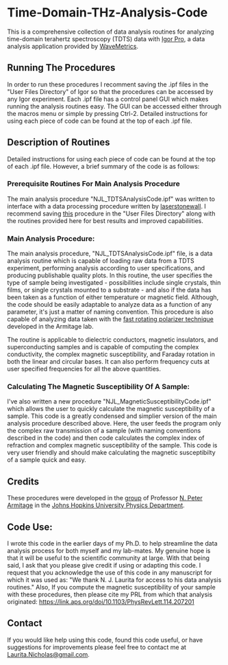 # Time-Domain-THz-Analysis-Code

This is a comprehensive collection of data analysis routines for analyzing time-domain terahertz spectroscopy (TDTS) data with [Igor Pro](https://www.wavemetrics.com/products/igorpro/igorpro.htm), a data analysis application provided by [WaveMetrics](https://www.wavemetrics.com/index.html).

## **Running The Procedures**
In order to run these procedures I recomment saving the .ipf files in the "User Files Directory" of Igor so that the procedures can be accessed by any Igor experiment.  Each .ipf file has a control panel GUI which makes running the analysis routines easy.  The GUI can be accessed either through the macros menu or simple by pressing Ctrl-2.  Detailed instructions for using each piece of code can be found at the top of each .ipf file.  

## **Description of Routines**

Detailed instructions for using each piece of code can be found at the top of each .ipf file.  However, a brief summary of the code is as follows:

### **Prerequisite Routines For Main Analysis Procedure**
The main analysis procedure "NJL_TDTSAnalysisCode.ipf" was written to interface with a data processing procedure written by [laserstonewall](https://github.com/laserstonewall?tab=repositories).  I recommend saving [this](https://github.com/laserstonewall/THzTDSProcedures/blob/master/THz_Procedures_02-12-2014.ipf) procedure in the "User Files Directory" along with the routines provided here for best results and improved capabiliities.

### **Main Analysis Procedure**:

The main analysis procedure, "NJL_TDTSAnalysisCode.ipf" file, is a data analysis routine which is capable of loading raw data from a TDTS experiment, performing analysis according to user specifications, and producing publishable quality plots.  In this routine, the user specifies the type of sample being investigated - possibilities include single crystals, thin films, or single crystals mounted to a substrate - and also if the data has been taken as a function of either temperature or magnetic field.  Although, the code should be easily adaptable to analyze data as a function of any parameter, it's just a matter of naming convention.  This procedure is also capable of analyzing data taken with the [fast rotating polarizer technique](https://www.osapublishing.org/oe/abstract.cfm?uri=oe-20-11-12303) developed in the Armitage lab. 

The routine is applicable to dielectric conductors, magnetic insulators, and superconducting samples and is capable of computing the complex conductivity, the complex magnetic susceptibility, and Faraday rotation in both the linear and circular bases.  It can also perform frequency cuts at user specified frequencies for all the above quantities.

### **Calculating The Magnetic Susceptibility Of A Sample**:

I've also written a new procedure "NJL_MagneticSusceptibilityCode.ipf" which allows the user to quickly calculate the magnetic susceptibility of a sample.  This code is a greatly condensed and simplier version of the main analysis procedure described above.  Here, the user feeds the program only the complex raw transmission of a sample (with naming conventions described in the code) and then code calculates the complex index of refraction and complex magnetic susceptibility of the sample.  This code is very user friendly and should make calculating the magnetic susceptibilty of a sample quick and easy.

## **Credits**
These procedures were developed in the [group](https://sites.google.com/site/nparmitagegroup/) of Professor [N. Peter Armitage](http://physics-astronomy.jhu.edu/directory/n-peter-armitage/) in the [Johns Hopkins University Physics Department](http://physics-astronomy.jhu.edu/).

## **Code Use**:

I wrote this code in the earlier days of my Ph.D. to help streamline the data analysis process for both myself and my lab-mates.  My genuine hope is that it will be useful to the scientific community at large.  With that being said, I ask that you please give credit if using or adapting this code.  I request that you acknowledge the use of this code in any manuscript for which it was used as: "We thank N. J. Laurita for access to his data analysis routines."  Also, If you compute the magnetic susceptibility of your sample with these procedures, then please cite my PRL from which that analysis originated: https://link.aps.org/doi/10.1103/PhysRevLett.114.207201


## **Contact**
If you would like help using this code, found this code useful, or have suggestions for improvements please feel free to contact me at Laurita.Nicholas@gmail.com.

